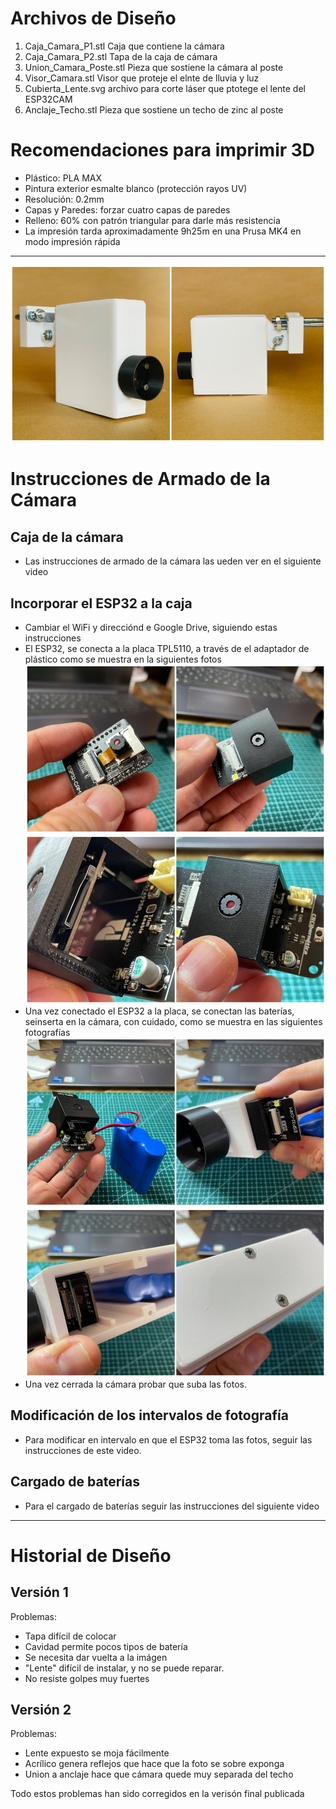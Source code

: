 # Archivos de Diseño

1. Caja_Camara_P1.stl  Caja que contiene la cámara
2. Caja_Camara_P2.stl  Tapa de la caja de cámara
3. Union_Camara_Poste.stl Pieza que sostiene la cámara al poste
4. Visor_Camara.stl Visor que proteje el elnte de lluvia y luz
5. Cubierta_Lente.svg  archivo para corte láser que ptotege el lente del ESP32CAM
6. Anclaje_Techo.stl Pieza que sostiene un techo de zinc al poste

# Recomendaciones para imprimir 3D

- Plástico: PLA MAX
- Pintura exterior esmalte blanco (protección rayos UV)
- Resolución: 0.2mm
- Capas y Paredes: forzar cuatro capas de paredes
- Relleno: 60% con patrón triangular para darle más resistencia
- La impresión tarda aproximadamente 9h25m en una Prusa MK4 en modo impresión rápida

--- 
![](https://github.com/Universidad-Cenfotec/Contraloria/blob/main/imagenes/camara_completa.JPG)
# Instrucciones de Armado de la Cámara

## Caja de la cámara
- Las instrucciones de armado de la cámara las ueden ver en el siguiente video
## Incorporar el ESP32 a la caja
- Cambiar el WiFi y direcciónd e Google Drive, siguiendo estas instrucciones
- El ESP32, se conecta a la placa TPL5110, a través de el adaptador de plástico como se muestra en la siguientes fotos
  ![ESP32 Clip](https://github.com/Universidad-Cenfotec/Contraloria/blob/main/imagenes/esp32_clip.JPG)
  ![](https://github.com/Universidad-Cenfotec/Contraloria/blob/main/imagenes/esp32_clip2.JPG)
- Una vez conectado el ESP32 a la placa, se conectan las baterías, seinserta en la cámara, con cuidado, como se muestra en las siguientes fotografías
![](https://github.com/Universidad-Cenfotec/Contraloria/blob/main/imagenes/esp32_camara.JPG)
![](https://github.com/Universidad-Cenfotec/Contraloria/blob/main/imagenes/esp32_camara2.JPG)
- Una vez cerrada la cámara probar que suba las fotos.

## Modificación de los intervalos de fotografía
- Para modificar en intervalo en que el ESP32 toma las fotos, seguir las instrucciones de este video.

## Cargado de baterías

- Para el cargado de baterías seguir las instrucciones del siguiente video


---
# Historial de Diseño

## Versión 1

Problemas:
- Tapa difícil de colocar
- Cavidad permite pocos tipos de batería
- Se necesita dar vuelta a la imágen
- "Lente" difícil de instalar, y no se puede reparar.
- No resiste golpes muy fuertes

## Versión 2

Problemas:
- Lente expuesto se moja fácilmente
- Acrílico genera reflejos que hace que la foto se sobre exponga
- Union a anclaje hace que cámara quede muy separada del techo

Todo estos problemas han sido corregidos en la verisón final publicada
